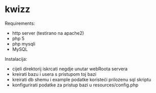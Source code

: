 kwizz
=====
Requirements:
- http server (testirano na apache2)
- php 5
- php mysqli
- MySQL

Instalacija:
- cijeli direktorij iskrcati negdje unutar webRoota servera
- kreirati bazu i usera s pristupom toj bazi
- kreirati db shemu i example podatke koristeći prilozenu sql skriptu
- konfigurirati podatke za pristup bazi u resources/config.php

